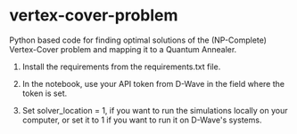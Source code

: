 # vertex-cover-problem

Python based code for finding optimal solutions of the (NP-Complete) Vertex-Cover problem and mapping it to a Quantum Annealer.

1. Install the requirements from the requirements.txt file.

2. In the notebook, use your API token from D-Wave in the field where the token is set.

3. Set solver_location = 1, if you want to run the simulations locally on your computer, or set it to 1 if you want to run it on D-Wave's systems. 